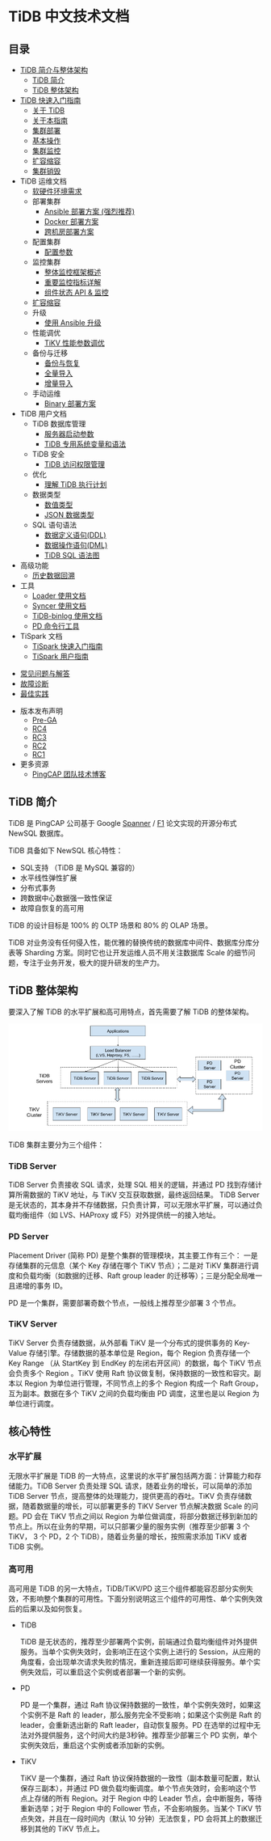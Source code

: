 # TiDB 中文技术文档

## 目录

+ [TiDB 简介与整体架构](overview.md)
  - [TiDB 简介](overview.md#tidb-简介)
  - [TiDB 整体架构](overview.md#tidb-整体架构)
+ [TiDB 快速入门指南](QUICKSTART.md)
  - [关于 TiDB](QUICKSTART.md#关于-tidb)
  - [关于本指南](QUICKSTART.md#关于本指南)
  - [集群部署](QUICKSTART.md#tidb-集群部署)
  - [基本操作](QUICKSTART.md#tidb-基本操作)
  - [集群监控](QUICKSTART.md#tidb-集群监控)
  - [扩容缩容](QUICKSTART.md#tidb-集群扩容缩容方案)
  - [集群销毁](QUICKSTART.md#集群销毁)
+ TiDB 运维文档
  - [软硬件环境需求](op-guide/recommendation.md)
  + 部署集群
    - [Ansible 部署方案 (强烈推荐)](op-guide/ansible-deployment.md)
    - [Docker 部署方案](op-guide/docker-deployment.md)
    - [跨机房部署方案](op-guide/location-awareness.md)
  + 配置集群
    - [配置参数](op-guide/configuration.md)
  + 监控集群
    - [整体监控框架概述](op-guide/monitor-overview.md)
    - [重要监控指标详解](op-guide/dashboard-overview-info.md)
    - [组件状态 API & 监控](op-guide/monitor.md)
  - [扩容缩容](op-guide/horizontal-scale.md)
  + 升级
    - [使用 Ansible 升级](op-guide/ansible-deployment.md)
  + 性能调优
    - [TiKV 性能参数调优](op-guide/tune-tikv.md)
  + 备份与迁移
    - [备份与恢复](op-guide/backup-restore.md)
    - [全量导入](op-guide/migration.md#使用-mydumperloader-全量导入数据)
    - [增量导入](op-guide/migration.md#使用-syncer-增量导入数据)
  + 手动运维
    - [Binary 部署方案](op-guide/binary-deployment.md)
+ TiDB 用户文档
  + TiDB 数据库管理
    - [服务器启动参数](sql/server-command-option.md)
    - [TiDB 专用系统变量和语法](sql/tidb-specific.md)
  + TiDB 安全
    - [TiDB 访问权限管理](sql/privilege.md)
  + 优化
    - [理解 TiDB 执行计划](sql/understanding-the-query-execution-plan.md)
  + 数据类型
    - [数值类型](sql/datatype.md#数值类型)
    - [JSON 数据类型](sql/json-functions-generated-column.md)
  + SQL 语句语法
    - [数据定义语句(DDL)](sql/ddl.md)
    - [数据操作语句(DML)](sql/dml.md)
    - [TiDB SQL 语法图](https://pingcap.github.io/sqlgram/)
+ 高级功能
  - [历史数据回溯](op-guide/history-read.md)
+ 工具
  - [Loader 使用文档](tools/loader.md)
  - [Syncer 使用文档](tools/syncer.md)
  - [TiDB-binlog 使用文档](op-guide/tidb-binlog.md)
  - [PD 命令行工具](op-guide/pd-control.md)
+ TiSpark 文档
  - [TiSpark 快速入门指南](op-guide/tispark-quick-start-guide.md)
  - [TiSpark 用户指南](op-guide/tispark-user-guide.md)
- [常见问题与解答](FAQ.md)
- [故障诊断](trouble-shooting.md)
- [最佳实践](https://pingcap.com/blog-TiDB-Best-Practice-zh)
+ 版本发布声明
  - [Pre-GA](releases/prega.md)
  - [RC4](releases/rc4.md)
  - [RC3](releases/rc3.md)
  - [RC2](releases/rc2.md)
  - [RC1](releases/rc1.md)
+ 更多资源
  - [PingCAP 团队技术博客](https://pingcap.com/bloglist-zh.html)

## TiDB 简介

TiDB 是 PingCAP 公司基于 Google [Spanner](http://research.google.com/archive/spanner.html) / [F1](http://research.google.com/pubs/pub41344.html) 论文实现的开源分布式 NewSQL 数据库。

TiDB 具备如下 NewSQL 核心特性：

* SQL支持 （TiDB 是 MySQL 兼容的）
* 水平线性弹性扩展
* 分布式事务
* 跨数据中心数据强一致性保证
* 故障自恢复的高可用

TiDB 的设计目标是 100% 的 OLTP 场景和 80% 的 OLAP 场景。

TiDB 对业务没有任何侵入性，能优雅的替换传统的数据库中间件、数据库分库分表等 Sharding 方案。同时它也让开发运维人员不用关注数据库 Scale 的细节问题，专注于业务开发，极大的提升研发的生产力。

## TiDB 整体架构

要深入了解 TiDB 的水平扩展和高可用特点，首先需要了解 TiDB 的整体架构。

![TiDB Architecture](media/tidb-architecture.png)

TiDB 集群主要分为三个组件：

### TiDB Server

TiDB Server 负责接收 SQL 请求，处理 SQL 相关的逻辑，并通过 PD 找到存储计算所需数据的 TiKV 地址，与 TiKV 交互获取数据，最终返回结果。
TiDB Server 是无状态的，其本身并不存储数据，只负责计算，可以无限水平扩展，可以通过负载均衡组件（如 LVS、HAProxy 或 F5）对外提供统一的接入地址。

### PD Server

Placement Driver (简称 PD) 是整个集群的管理模块，其主要工作有三个： 一是存储集群的元信息（某个 Key 存储在哪个 TiKV 节点）；二是对 TiKV 集群进行调度和负载均衡（如数据的迁移、Raft group leader 的迁移等）；三是分配全局唯一且递增的事务 ID。

PD 是一个集群，需要部署奇数个节点，一般线上推荐至少部署 3 个节点。

### TiKV Server

TiKV Server 负责存储数据，从外部看 TiKV 是一个分布式的提供事务的 Key-Value 存储引擎。存储数据的基本单位是 Region，每个 Region 负责存储一个 Key Range （从 StartKey 到 EndKey 的左闭右开区间）的数据，每个 TiKV 节点会负责多个 Region 。TiKV 使用 Raft 协议做复制，保持数据的一致性和容灾。副本以 Region 为单位进行管理，不同节点上的多个 Region 构成一个 Raft Group，互为副本。数据在多个 TiKV 之间的负载均衡由 PD 调度，这里也是以 Region 为单位进行调度。

## 核心特性

### 水平扩展

无限水平扩展是 TiDB 的一大特点，这里说的水平扩展包括两方面：计算能力和存储能力。TiDB Server 负责处理 SQL 请求，随着业务的增长，可以简单的添加 TiDB Server 节点，提高整体的处理能力，提供更高的吞吐。TiKV 负责存储数据，随着数据量的增长，可以部署更多的 TiKV Server 节点解决数据 Scale 的问题。PD 会在 TiKV 节点之间以 Region 为单位做调度，将部分数据迁移到新加的节点上。所以在业务的早期，可以只部署少量的服务实例（推荐至少部署 3 个 TiKV， 3 个 PD，2 个 TiDB），随着业务量的增长，按照需求添加 TiKV 或者 TiDB 实例。

### 高可用

高可用是 TiDB 的另一大特点，TiDB/TiKV/PD 这三个组件都能容忍部分实例失效，不影响整个集群的可用性。下面分别说明这三个组件的可用性、单个实例失效后的后果以及如何恢复。

+   TiDB

    TiDB 是无状态的，推荐至少部署两个实例，前端通过负载均衡组件对外提供服务。当单个实例失效时，会影响正在这个实例上进行的 Session，从应用的角度看，会出现单次请求失败的情况，重新连接后即可继续获得服务。单个实例失效后，可以重启这个实例或者部署一个新的实例。

+   PD

    PD 是一个集群，通过 Raft 协议保持数据的一致性，单个实例失效时，如果这个实例不是 Raft 的 leader，那么服务完全不受影响；如果这个实例是 Raft 的 leader，会重新选出新的 Raft leader，自动恢复服务。PD 在选举的过程中无法对外提供服务，这个时间大约是3秒钟。推荐至少部署三个 PD 实例，单个实例失效后，重启这个实例或者添加新的实例。

+   TiKV

    TiKV 是一个集群，通过 Raft 协议保持数据的一致性（副本数量可配置，默认保存三副本），并通过 PD 做负载均衡调度。单个节点失效时，会影响这个节点上存储的所有 Region。对于 Region 中的 Leader 节点，会中断服务，等待重新选举；对于 Region 中的 Follower 节点，不会影响服务。当某个 TiKV 节点失效，并且在一段时间内（默认 10 分钟）无法恢复，PD 会将其上的数据迁移到其他的 TiKV 节点上。
